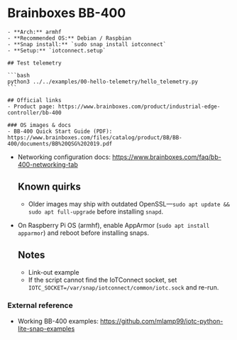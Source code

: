 # Brainboxes BB-400

    - **Arch:** armhf
    - **Recommended OS:** Debian / Raspbian
    - **Snap install:** `sudo snap install iotconnect`
    - **Setup:** `iotconnect.setup`

    ## Test telemetry

    ```bash
    python3 ../../examples/00-hello-telemetry/hello_telemetry.py
    ```

    ## Official links
    - Product page: https://www.brainboxes.com/product/industrial-edge-controller/bb-400

    ### OS images & docs
    - BB-400 Quick Start Guide (PDF): https://www.brainboxes.com/files/catalog/product/BB/BB-400/documents/BB%20QSG%202019.pdf
- Networking configuration docs: https://www.brainboxes.com/faq/bb-400-networking-tab

    ## Known quirks
    - Older images may ship with outdated OpenSSL—`sudo apt update && sudo apt full-upgrade` before installing `snapd`.
- On Raspberry Pi OS (armhf), enable AppArmor (`sudo apt install apparmor`) and reboot before installing snaps.

    ## Notes
    - Link-out example
    - If the script cannot find the IoTConnect socket, set `IOTC_SOCKET=/var/snap/iotconnect/common/iotc.sock` and re-run.

### External reference
- Working BB-400 examples: https://github.com/mlamp99/iotc-python-lite-snap-examples
